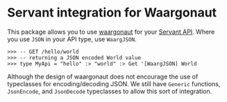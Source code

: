 Servant integration for Waargonaut
============================================

This package allows you to use [waargonaut](https://github.com/qfpl/waargonaut) for your [Servant API](https://hackage.haskell.org/package/servant). Where you use `JSON` in your API type, use `WaargJSON`.

```
>>> -- GET /hello/world
>>> -- returning a JSON encoded World value
>>> type MyApi = "hello" :> "world" :> Get '[WaargJSON] World
```

Although the design of waargonaut does not encourage the use of typeclasses for encoding/decoding JSON. We still have `Generic` functions, `JsonEncode`, and `JsonDecode` typeclasses to allow this sort of integration.
